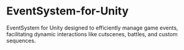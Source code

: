 # EventSystem-for-Unity
EventSystem for Unity designed to efficiently manage game events, facilitating dynamic interactions like cutscenes, battles, and custom sequences.
